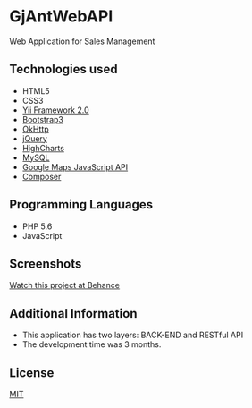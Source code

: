 # GjAntWebAPI
Web Application for Sales Management

## Technologies used
*   HTML5
*   CSS3
*   [Yii Framework 2.0](https://www.yiiframework.com/)
*   [Bootstrap3](http://getbootstrap.com/docs/3.3/)
*   [OkHttp](https://square.github.io/okhttp/)
*   [jQuery](https://jquery.com/)
*   [HighCharts](https://www.highcharts.com/)
*   [MySQL](https://www.oracle.com/mysql/index.html)
*   [Google Maps JavaScript API](https://developers.google.com/maps/documentation/javascript/)
*   [Composer](https://getcomposer.org/)

## Programming Languages
*  PHP 5.6 
*  JavaScript

## Screenshots
[Watch this project at Behance](https://www.behance.net/gallery/64741823/Web-Application-for-Sales-Management)

## Additional Information
* This application has two layers: BACK-END and RESTful API
* The development time was 3 months.

## License
[MIT](https://choosealicense.com/licenses/mit/)
